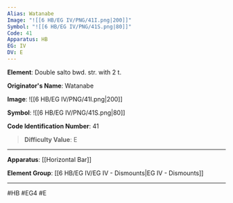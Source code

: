 ```yaml
---
Alias: Watanabe
Image: "![[6 HB/EG IV/PNG/41I.png|200]]"
Symbol: "![[6 HB/EG IV/PNG/41S.png|80]]"
Code: 41
Apparatus: HB
EG: IV
DV: E
---
```

**Element**: Double salto bwd. str. with 2 t.

**Originator's Name**: Watanabe

**Image**:
![[6 HB/EG IV/PNG/41I.png|200]]

**Symbol**:
![[6 HB/EG IV/PNG/41S.png|80]]

**Code Identification Number**: 41

>**Difficulty Value**: E

___
**Apparatus**: [[Horizontal Bar]]

**Element Group**: [[6 HB/EG IV/EG IV - Dismounts|EG IV - Dismounts]]
___
#HB #EG4 #E
